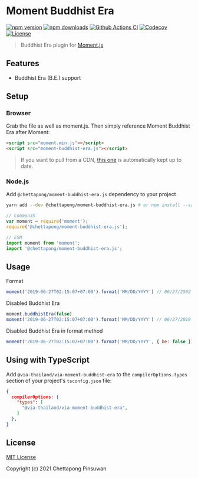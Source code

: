 # Moment Buddhist Era
[![npm version][npm-version-src]][npm-version-href]
[![npm downloads][npm-downloads-src]][npm-downloads-href]
[![Github Actions CI][github-actions-ci-src]][github-actions-ci-href]
[![Codecov][codecov-src]][codecov-href]
[![License][license-src]][license-href]

> Buddhist Era plugin for [Moment.js](https://momentjs.com/)

## Features

- Buddhist Era (B.E.) support

## Setup

### Browser
Grab the file as well as moment.js. Then simply reference Moment Buddhist Era after Moment:
```html
<script src="moment.min.js"></script>
<script src="moment-buddhist-era.js"></script>
```

> If you want to pull from a CDN, [this one](https://www.jsdelivr.com/package/npm/@chettapong/moment-buddhist-era.js) is automatically kept up to date.

### Node.js

Add `@chettapong/moment-buddhist-era.js` dependency to your project

```bash
yarn add --dev @chettapong/moment-buddhist-era.js # or npm install --save-dev @chettapong/moment-buddhist-era.js
```

```js
// CommonJS
var moment = require('moment');
require('@chettapong/moment-buddhist-era.js');
```

```js
// ESM
import moment from 'moment';
import '@chettapong/moment-buddhist-era.js';
```

## Usage

Format
```js
moment('2019-06-27T02:15:07+07:00').format('MM/DD/YYYY') // 06/27/2562
```

Disabled Buddhist Era
```js
moment.buddhistEra(false)
moment('2019-06-27T02:15:07+07:00').format('MM/DD/YYYY') // 06/27/2019
```

Disabled Buddhist Era in format method
```js
moment('2019-06-27T02:15:07+07:00').format('MM/DD/YYYY', { be: false }) // 06/27/2019
```

## Using with TypeScript

Add `@via-thailand/via-moment-buddhist-era` to the `compilerOptions.types` section of your project's `tsconfig.json` file:

```json
{
  compilerOptions: {
    "types": [
      "@via-thailand/via-moment-buddhist-era",
    ]
  },
}
```

## License

[MIT License](./LICENSE)

Copyright (c) 2021 Chettapong Pinsuwan

<!-- Badges -->
[npm-version-src]: https://img.shields.io/npm/v/@chettapong/moment-buddhist-era.js/latest.svg
[npm-version-href]: https://npmjs.com/package/@chettapong/moment-buddhist-era.js

[npm-downloads-src]: https://img.shields.io/npm/dt/@chettapong/moment-buddhist-era.js.svg
[npm-downloads-href]: https://npmjs.com/package/@chettapong/moment-buddhist-era.js

[github-actions-ci-src]: https://github.com/chettapong/moment-buddhist-era.js/actions/workflows/ci.yml/badge.svg
[github-actions-ci-href]: https://github.com/chettapong/moment-buddhist-era.js/actions/workflows/ci.yml

[codecov-src]: https://img.shields.io/codecov/c/github/chettapong/moment-buddhist-era.js.svg
[codecov-href]: https://codecov.io/gh/chettapong/moment-buddhist-era.js

[license-src]: https://img.shields.io/npm/l/@chettapong/moment-buddhist-era.js.svg
[license-href]: https://npmjs.com/package/@chettapong/moment-buddhist-era.js
